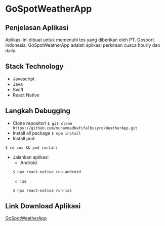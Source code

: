 # GoSpotWeatherApp

## Penjelasan Aplikasi

Aplikasi ini dibuat untuk memenuhi tes yang diberikan oleh PT. Gosport Indonesia. GoSpotWeatherApp adalah aplikasi perkiraan cuaca hourly dan daily.

## Stack Technology

- Javascript
- Java
- Swift
- React Native

## Langkah Debugging

- Clone repositori
  `$ git clone https://github.com/muhammadhafifalbusyro/WeatherApp.git`
- Install all package
  `$ npm install`
- Install pod

```
$ cd ios && pod install
```

- Jalankan aplikasi
  - Android
  ```
  $ npx react-native run-android
  ```
  - Ios
  ```
  $ npx react-native run-ios
  ```

## Link Download Aplikasi

[GoSpotWeatherApp](https://drive.google.com/drive/folders/1YI8pamy0f44OcJ8MC_eXRxjvuC_YyXP2?usp=share_link)
